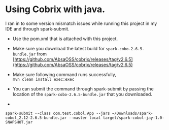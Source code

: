 # Using Cobrix with java.

I ran in to some version mismatch issues while running this project in my IDE and through spark-submit.

* Use the pom.xml that is attached with this project.
* Make sure you download the latest build for `spark-cobo-2.6.5-bundle.jar` from [https://github.com/AbsaOSS/cobrix/releases/tag/v2.6.5](https://github.com/AbsaOSS/cobrix/releases/tag/v2.6.5)

* Make sure following command runs successfully,\
`mvn clean install exec:exec`

* You can submit the command through spark-submit by passing the location of the `spark-cobo-2.6.5-bundle.jar` that you downloaded.
* 
`spark-submit --class com.test.cobol.App --jars ~/Downloads/spark-cobol_2.12-2.6.5-bundle.jar --master local target/spark-cobol-jay-1.0-SNAPSHOT.jar
`
